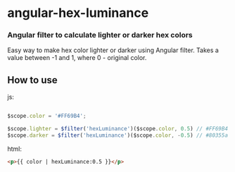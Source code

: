 # angular-hex-luminance
### Angular filter to calculate lighter or darker hex colors

Easy way to make hex color lighter or darker using Angular filter. Takes a value between -1 and 1, where 0 - original color.

## How to use
js:
```js

$scope.color = '#FF69B4';

$scope.lighter = $filter('hexLuminance')($scope.color, 0.5) // #FF69B4 
$scope.darker = $filter('hexLuminance')($scope.color, -0.5) // #80355a

```
html:
```html
<p>{{ color | hexLuminance:0.5 }}</p>
```
